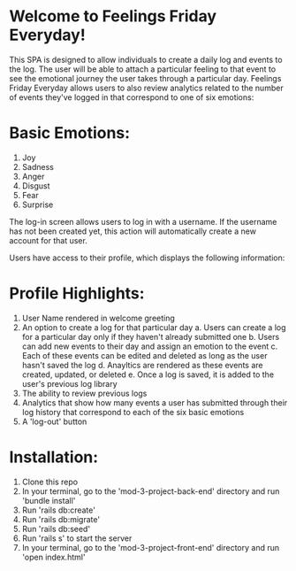 # Welcome to Feelings Friday Everyday!

This SPA is designed to allow individuals to create a daily log and events to the log.
The user will be able to attach a particular feeling to that event to see the emotional
journey the user takes through a particular day.  Feelings Friday Everyday allows users
to also review analytics related to the number of events they've logged in that correspond
to one of six emotions:

# Basic Emotions: 
  1.  Joy
  2.  Sadness
  3.  Anger
  4.  Disgust
  5.  Fear
  6.  Surprise

The log-in screen allows users to log in with a username. If the username has not been 
created yet, this action will automatically create a new account for that user.

Users have access to their profile, which displays the following information:

# Profile Highlights:
  1.  User Name rendered in welcome greeting
  2.  An option to create a log for that particular day
        a. Users can create a log for a particular day only if they haven't already submitted one
        b. Users can add new events to their day and assign an emotion to the event
        c. Each of these events can be edited and deleted as long as the user hasn't saved the log
        d. Anayltics are rendered as these events are created, updated, or deleted
        e. Once a log is saved, it is added to the user's previous log library
  3.  The ability to review previous logs
  4.  Analytics that show how many events a user has submitted through their log history that correspond
      to each of the six basic emotions
  5.  A 'log-out' button

# Installation:
  1.  Clone this repo
  2.  In your terminal, go to the 'mod-3-project-back-end' directory and run 'bundle install'
  3.  Run 'rails db:create'
  4.  Run 'rails db:migrate'
  5.  Run 'rails db:seed'
  6.  Run 'rails s' to start the server
  7.  In your terminal, go to the 'mod-3-project-front-end' directory and run 'open index.html' 